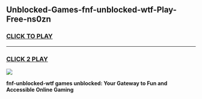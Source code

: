
## Unblocked-Games-fnf-unblocked-wtf-Play-Free-ns0zn
<h3>
<a href="https://premium76.site?title=fnf-unblocked-wtf&ref=22A">CLICK TO PLAY</a></h3>
<hr>

<h3>
<a href="https://premium76.site?title=fnf-unblocked-wtf&ref=22A">CLICK 2 PLAY</a>
  
</h3>

<a href="https://premium76.site?title=fnf-unblocked-wtf&ref=22A"><img src="https://clearcache.store/games.png"></a>


**fnf-unblocked-wtf games unblocked: Your Gateway to Fun and Accessible Online Gaming**
